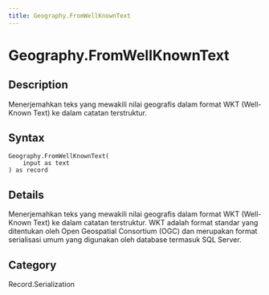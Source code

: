 ```yaml
---
title: Geography.FromWellKnownText
---
```


# Geography.FromWellKnownText


## Description

Menerjemahkan teks yang mewakili nilai geografis dalam format WKT (Well-Known Text) ke dalam catatan terstruktur.


## Syntax

```powerquery
Geography.FromWellKnownText(
    input as text
) as record
```


## Details

Menerjemahkan teks yang mewakili nilai geografis dalam format WKT (Well-Known Text) ke dalam catatan terstruktur. WKT adalah format standar yang ditentukan oleh Open Geospatial Consortium (OGC) dan merupakan format serialisasi umum yang digunakan oleh database termasuk SQL Server.



## Category
Record.Serialization

